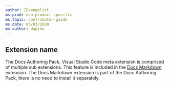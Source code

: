 ```yaml
---
author: IEvangelist
ms.prod: non-product-specific
ms.topic: contributor-guide
ms.date: 03/03/2020
ms.author: dapine
---
```


## Extension name

The Docs Authoring Pack, Visual Studio Code meta extension is comprised of multiple sub extensions. This feature is included in the <a href="https://marketplace.visualstudio.com/items?itemName=docsmsft.docs-markdown" target="_blank">Docs Markdown <span class="docon docon-navigate-external x-hidden-focus"></span></a> extension. The Docs Markdown extension is part of the Docs Authoring Pack, there is no need to install it separately.
